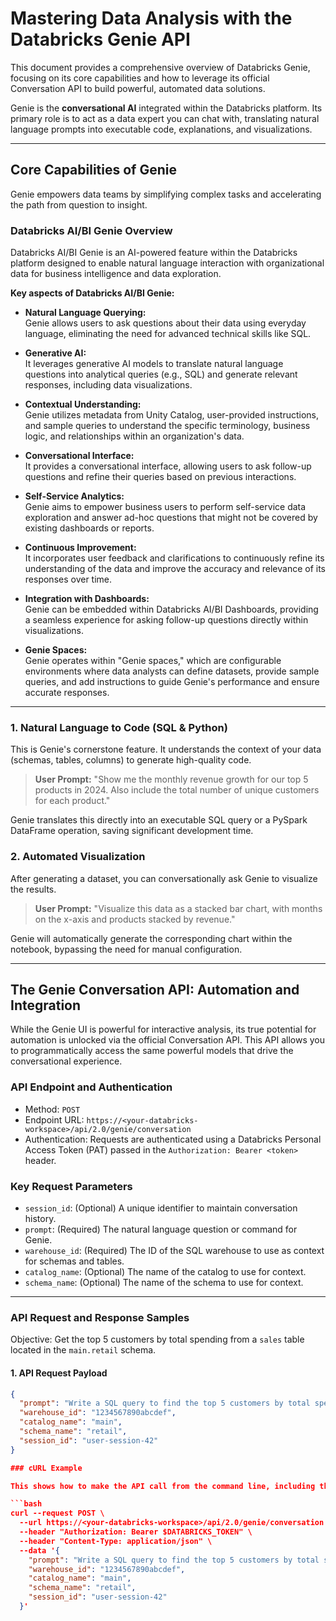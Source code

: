# Mastering Data Analysis with the Databricks Genie API

This document provides a comprehensive overview of Databricks Genie, focusing on its core capabilities and how to leverage its official Conversation API to build powerful, automated data solutions.

Genie is the **conversational AI** integrated within the Databricks platform. Its primary role is to act as a data expert you can chat with, translating natural language prompts into executable code, explanations, and visualizations.

---

## Core Capabilities of Genie

Genie empowers data teams by simplifying complex tasks and accelerating the path from question to insight.

### Databricks AI/BI Genie Overview

Databricks AI/BI Genie is an AI-powered feature within the Databricks platform designed to enable natural language interaction with organizational data for business intelligence and data exploration.  

**Key aspects of Databricks AI/BI Genie:**

- **Natural Language Querying:**  
  Genie allows users to ask questions about their data using everyday language, eliminating the need for advanced technical skills like SQL.

- **Generative AI:**  
  It leverages generative AI models to translate natural language questions into analytical queries (e.g., SQL) and generate relevant responses, including data visualizations.

- **Contextual Understanding:**  
  Genie utilizes metadata from Unity Catalog, user-provided instructions, and sample queries to understand the specific terminology, business logic, and relationships within an organization's data.

- **Conversational Interface:**  
  It provides a conversational interface, allowing users to ask follow-up questions and refine their queries based on previous interactions.

- **Self-Service Analytics:**  
  Genie aims to empower business users to perform self-service data exploration and answer ad-hoc questions that might not be covered by existing dashboards or reports.

- **Continuous Improvement:**  
  It incorporates user feedback and clarifications to continuously refine its understanding of the data and improve the accuracy and relevance of its responses over time.

- **Integration with Dashboards:**  
  Genie can be embedded within Databricks AI/BI Dashboards, providing a seamless experience for asking follow-up questions directly within visualizations.

- **Genie Spaces:**  
  Genie operates within "Genie spaces," which are configurable environments where data analysts can define datasets, provide sample queries, and add instructions to guide Genie's performance and ensure accurate responses.

---

### 1. Natural Language to Code (SQL & Python)

This is Genie's cornerstone feature. It understands the context of your data (schemas, tables, columns) to generate high-quality code.

> **User Prompt:** "Show me the monthly revenue growth for our top 5 products in 2024. Also include the total number of unique customers for each product."

Genie translates this directly into an executable SQL query or a PySpark DataFrame operation, saving significant development time.

### 2. Automated Visualization

After generating a dataset, you can conversationally ask Genie to visualize the results.

> **User Prompt:** "Visualize this data as a stacked bar chart, with months on the x-axis and products stacked by revenue."

Genie will automatically generate the corresponding chart within the notebook, bypassing the need for manual configuration.

---

## The Genie Conversation API: Automation and Integration

While the Genie UI is powerful for interactive analysis, its true potential for automation is unlocked via the official Conversation API. This API allows you to programmatically access the same powerful models that drive the conversational experience.

### API Endpoint and Authentication

- Method: `POST`
- Endpoint URL: `https://<your-databricks-workspace>/api/2.0/genie/conversation`
- Authentication: Requests are authenticated using a Databricks Personal Access Token (PAT) passed in the `Authorization: Bearer <token>` header.

### Key Request Parameters

- `session_id`: (Optional) A unique identifier to maintain conversation history.
- `prompt`: (Required) The natural language question or command for Genie.
- `warehouse_id`: (Required) The ID of the SQL warehouse to use as context for schemas and tables.
- `catalog_name`: (Optional) The name of the catalog to use for context.
- `schema_name`: (Optional) The name of the schema to use for context.

---

### API Request and Response Samples

Objective: Get the top 5 customers by total spending from a `sales` table located in the `main.retail` schema.

#### 1. API Request Payload

```json
{
  "prompt": "Write a SQL query to find the top 5 customers by total spending.",
  "warehouse_id": "1234567890abcdef",
  "catalog_name": "main",
  "schema_name": "retail",
  "session_id": "user-session-42"
}

### cURL Example

This shows how to make the API call from the command line, including the authentication header.

```bash
curl --request POST \
  --url https://<your-databricks-workspace>/api/2.0/genie/conversation \
  --header "Authorization: Bearer $DATABRICKS_TOKEN" \
  --header "Content-Type: application/json" \
  --data '{
    "prompt": "Write a SQL query to find the top 5 customers by total spending.",
    "warehouse_id": "1234567890abcdef",
    "catalog_name": "main",
    "schema_name": "retail",
    "session_id": "user-session-42"
  }'
